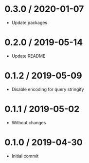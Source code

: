 # 0.3.0 / 2020-01-07

- Update packages

# 0.2.0 / 2019-05-14

- Update README

# 0.1.2 / 2019-05-09

- Disable encoding for query stringify

# 0.1.1 / 2019-05-02

- Without changes

# 0.1.0 / 2019-04-30

- Initial commit
